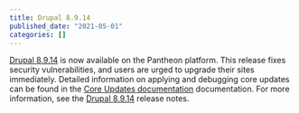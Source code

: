 ```yaml
---
title: Drupal 8.9.14
published_date: "2021-05-01"
categories: []
---
```

[Drupal 8.9.14](https://www.drupal.org/project/drupal/releases/8.9.14) is now available on the Pantheon platform. This release fixes security vulnerabilities, and users are urged to upgrade their sites immediately.  Detailed information on applying and debugging core updates can be found in the [Core Updates documentation](/core-updates) documentation. For more information, see the [Drupal 8.9.14](https://www.drupal.org/project/drupal/releases/8.9.14) release notes.
